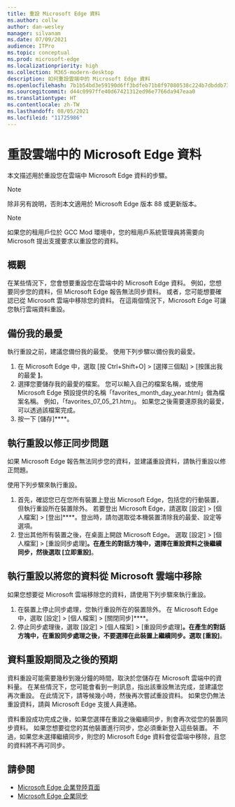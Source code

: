 ```yaml
---
title: 重設 Microsoft Edge 資料
ms.author: collw
author: dan-wesley
manager: silvanam
ms.date: 07/09/2021
audience: ITPro
ms.topic: conceptual
ms.prod: microsoft-edge
ms.localizationpriority: high
ms.collection: M365-modern-desktop
description: 如何重設雲端中的 Microsoft Edge 資料
ms.openlocfilehash: 7b1b54bd3e59190d6ff3bdfeb71b8f97080538c224b7dbddb73b9d11708706ac
ms.sourcegitcommit: d44c0997ffe40d67421312ed96e7766da947eaa0
ms.translationtype: HT
ms.contentlocale: zh-TW
ms.lasthandoff: 08/05/2021
ms.locfileid: "11725986"
---
```

# <a name="reset-microsoft-edge-data-in-the-cloud"></a>重設雲端中的 Microsoft Edge 資料

本文描述用於重設您在雲端中 Microsoft Edge 資料的步驟。

> [!NOTE]
> 除非另有說明，否則本文適用於 Microsoft Edge 版本 88 或更新版本。

> [!NOTE]
> 如果您的租用戶位於 GCC Mod 環境中，您的租用戶系統管理員將需要向 Microsoft 提出支援要求以重設您的資料。

## <a name="overview"></a>概觀

在某些情況下，您會想要重設您在雲端中的 Microsoft Edge 資料。 例如，您想要同步您的資料，但 Microsoft Edge 報告無法同步資料。 或者，您可能想要確認已從 Microsoft 雲端中移除您的資料。 在這兩個情況下，Microsoft Edge 可讓您執行雲端資料重設。

## <a name="back-up-your-favorites"></a>備份我的最愛

執行重設之前，建議您備份我的最愛。 使用下列步驟以備份我的最愛。

1. 在 Microsoft Edge 中，選取 [按 Ctrl+Shift+O] > [選擇三個點] > [按匯出我的最愛 **]**。
2. 選擇您要儲存我的最愛的檔案。 您可以輸入自己的檔案名稱，或使用 Microsoft Edge 預設提供的名稱「favorites_month_day_year.html」做為檔案名稱。 例如，「favorites_07_05_21.htm」。 如果您之後需要還原我的最愛，可以透過該檔案完成。
3. 按一下 [儲存]****。

## <a name="perform-a-reset-to-fix-a-synchronization-problem"></a>執行重設以修正同步問題

如果 Microsoft Edge 報告無法同步您的資料，並建議重設資料，請執行重設以修正問題。

使用下列步驟來執行重設。

1. 首先，確認您已在您所有裝置上登出 Microsoft Edge，包括您的行動裝置，但執行重設所在裝置除外。 若要登出 Microsoft Edge，請選取 [設定] > [個人檔案] > [登出]****。登出時，請勿選取從本機裝置清除我的最愛、設定等選項。
2. 登出其他所有裝置之後，在桌面上開啟 Microsoft Edge。 選取 [設定] > [個人檔案] > [重設同步處理]****。在產生的對話方塊中，選擇在重設資料之後繼續同步，然後選取 [立即重設]****。

## <a name="perform-a-reset-to-remove-your-data-from-microsofts-cloud"></a>執行重設以將您的資料從 Microsoft 雲端中移除

如果您想要從 Microsoft 雲端移除您的資料，請使用下列步驟來執行重設。

1. 在裝置上停止同步處理，您執行重設所在的裝置除外。  在 Microsoft Edge中，選取 [設定] > [個人檔案] > [關閉同步]****。  
2. 停止同步處理後，選取 [設定] > [個人檔案] > [重設同步處理]****。在產生的對話方塊中，在重設同步處理之後，**不要**選擇在此裝置上繼續同步。選取 [重設]****。

## <a name="what-to-expect-during-and-after-a-data-reset"></a>資料重設期間及之後的預期

資料重設可能需要幾秒到幾分鐘的時間，取決於您儲存在 Microsoft 雲端中的資料量。 在某些情況下，您可能會看到一則訊息，指出該重設無法完成，並建議您再次重設。 在此情況下，請等候幾小時，然後再次嘗試重設資料。 如果您仍無法重設資料，請與 Microsoft Edge 支援人員連絡。

資料重設成功完成之後，如果您選擇在重設之後繼續同步，則會再次從您的裝置同步資料。 如果您想要從您的其他裝置進行同步，您必須重新登入這些裝置。 不過，如果您未選擇繼續同步，則您的 Microsoft Edge 資料會從雲端中移除，且您的資料將不再可同步。

## <a name="see-also"></a>請參閱

- [Microsoft Edge 企業登陸頁面](https://aka.ms/EdgeEnterprise)
- [Microsoft Edge 企業同步](microsoft-edge-enterprise-sync.md)
